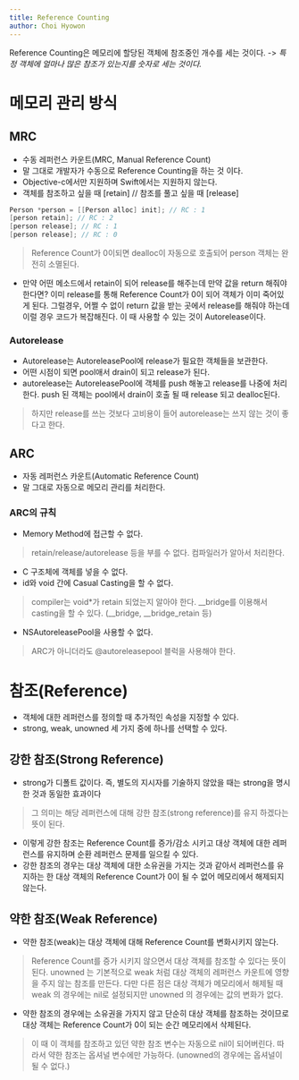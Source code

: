 ```yaml
---
title: Reference Counting
author: Choi Hyowon
---
```

Reference Counting은 메모리에 할당된 객체에 참조중인 개수를 세는 것이다. 
-> *특정 객체에 얼마나 많은 참조가 있는지를 숫자로 세는 것이다.*

# 메모리 관리 방식
## MRC
* 수동 레퍼런스 카운트(MRC, Manual Reference Count)
* 말 그대로 개발자가 수동으로 Reference Counting을 하는 것 이다.
* Objective-c에서만 지원하며 Swift에서는 지원하지 않는다.
* 객체를 참조하고 싶을 때 [retain] // 참조를 풀고 싶을 때 [release]
```objective-c
Person *person = [[Person alloc] init]; // RC : 1
[person retain]; // RC : 2
[person release]; // RC : 1
[person release]; // RC : 0
```
> Reference Count가 0이되면 dealloc이 자동으로 호출되어 person 객체는 완전히 소멸된다.
* 만약 어떤 메소드에서 retain이 되어 release를 해주는데 만약 값을 return 해줘야 한다면? 이미 release를 통해 Reference Count가 0이 되어 객체가 이미 죽어있게 된다. 그럴경우, 어쩔 수 없이 return 값을 받는 곳에서 release를 해줘야 하는데 이럴 경우 코드가 복잡해진다. 이 때 사용할 수 있는 것이 Autorelease이다.

### Autorelease
* Autorelease는 AutoreleasePool에 release가 필요한 객체들을 보관한다.
* 어떤 시점이 되면 pool애서 drain이 되고 release가 된다.
* autorelease는 AutoreleasePool에 객체를 push 해놓고 release를 나중에 처리한다. push 된 객체는 pool에서 drain이 호출 될 때 release 되고 dealloc된다.
> 하지만  release를 쓰는 것보다 고비용이 들어 autorelease는 쓰지 않는 것이 좋다고 한다.

## ARC
* 자동 레퍼런스 카운트(Automatic Reference Count)
* 말 그대로 자동으로 메모리 관리를 처리한다.

### ARC의 규칙
* Memory Method에 접근할 수 없다.
> retain/release/autorelease 등을 부를 수 없다.
> 컴파일러가 알아서 처리한다.
* C 구조체에 객체를 넣을 수 없다.
* id와 void 간에 Casual Casting을 할 수 없다.
> compiler는 void*가 retain 되었는지 알아야 한다.
> __bridge를 이용해서 casting을 할 수 있다. (__bridge, __bridge_retain 등)
* NSAutoreleasePool을 사용할 수 없다.
>  ARC가 아니더라도 @autoreleasepool 블럭을 사용해야 한다.

# 참조(Reference)
* 객체에 대한 레퍼런스를 정의할 때 추가적인 속성을 지정할 수 있다. 
*  strong, weak, unowned 세 가지 중에 하나를 선택할 수 있다. 

## 강한 참조(Strong Reference)
* strong가 디폴트 값이다. 즉, 별도의 지시자를 기술하지 않았을 때는 strong을 명시한 것과 동일한 효과이다
> 그 의미는 해당 레퍼런스에 대해 강한 참조(strong reference)를 유지 하겠다는 뜻이 된다. 
* 이렇게 강한 참조는 Reference Count를 증가/감소 시키고 대상 객체에 대한 레퍼런스를 유지하며 순환 레퍼런스 문제를 일으킬 수 있다.
* 강한 참조의 경우는 대상 객체에 대한 소유권을 가지는 것과 같아서 레퍼런스를 유지하는 한 대상 객체의 Reference Count가 0이 될 수 없어 메모리에서 해제되지 않는다.

## 약한 참조(Weak Reference)
* 약한 참조(weak)는 대상 객체에 대해 Reference Count를 변화시키지 않는다. 
> Reference Count를 증가 시키지 않으면서 대상 객체를 참조할 수 있다는 뜻이 된다. 
> unowned 는 기본적으로 weak 처럼 대상 객체의 레퍼런스 카운트에 영향을 주지 않는 참조를 만든다. 다만 다른 점은 대상 객체가 메모리에서 해제될 때 weak 의 경우에는 nil로 설정되지만 unowned 의 경우에는 값의 변화가 없다.
* 약한 참조의 경우에는 소유권을 가지지 않고 단순히 대상 객체를 참조하는 것이므로 대상 객체는 Reference Count가 0이 되는 순간 메모리에서 삭제된다. 
> 이 때 이 객체를 참조하고 있던 약한 참조 변수는 자동으로 nil이 되어버린다. 따라서 약한 참조는 옵셔널 변수에만 가능하다. (unowned의 경우에는 옵셔널이 될 수 없다.)
